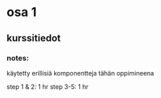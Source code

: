 # osa 1

## kurssitiedot

### notes:

käytetty erillisiä komponentteja tähän oppimineena

step 1 & 2: 1 hr
step 3-5: 1 hr
